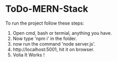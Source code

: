 # ToDo-MERN-Stack

To run the project follow these steps:

1. Open cmd, bash or termial, anything you have.
2. Now type 'npm i' in the folder.
3. now run the command 'node server.js'.
4. http://localhost:5001, hit it on browser.
5. Volia It Works !

